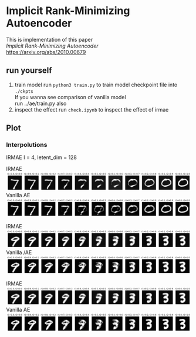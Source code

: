 # Implicit Rank-Minimizing Autoencoder

This is implementation of this paper  
*Implicit Rank-Minimizing Autoencoder*  
https://arxiv.org/abs/2010.00679

## run yourself
1. train model
run `python3 train.py` to train model checkpoint file into `./ckpts`  
If you wanna see comparison of vanilla model  
run ../ae/train.py also
2. inspect the effect
run `check.ipynb` to inspect the effect of irmae  

## Plot
### Interpolutions

IRMAE I = 4, letent_dim = 128

IRMAE  
![irmae1](./plots/irmae1.png)
Vanilla AE  
![ae1](./plots/ae1.png)

IRMAE  
![irmae2](./plots/irmae2.png)
Vanilla /AE  
![ae2](./plots/ae2.png)

IRMAE  
![irmae2](./plots/irmae2.png)
Vanilla AE  
![ae2](./plots/ae2.png)
